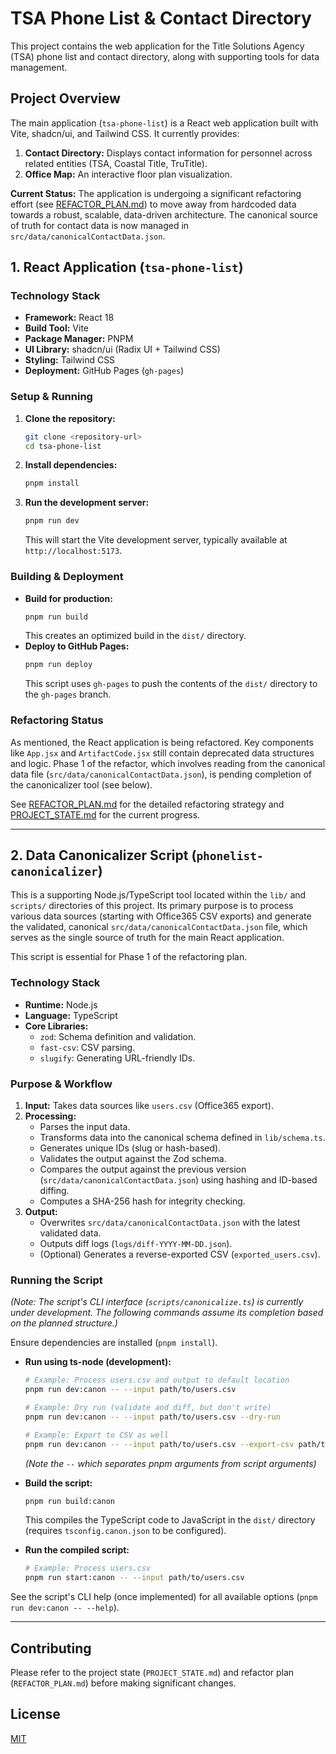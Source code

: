 # TSA Phone List & Contact Directory

This project contains the web application for the Title Solutions Agency (TSA) phone list and contact directory, along with supporting tools for data management.

## Project Overview

The main application (`tsa-phone-list`) is a React web application built with Vite, shadcn/ui, and Tailwind CSS. It currently provides:

1.  **Contact Directory:** Displays contact information for personnel across related entities (TSA, Coastal Title, TruTitle).
2.  **Office Map:** An interactive floor plan visualization.

**Current Status:** The application is undergoing a significant refactoring effort (see [REFACTOR_PLAN.md](REFACTOR_PLAN.md)) to move away from hardcoded data towards a robust, scalable, data-driven architecture. The canonical source of truth for contact data is now managed in `src/data/canonicalContactData.json`.

## 1. React Application (`tsa-phone-list`)

### Technology Stack

*   **Framework:** React 18
*   **Build Tool:** Vite
*   **Package Manager:** PNPM
*   **UI Library:** shadcn/ui (Radix UI + Tailwind CSS)
*   **Styling:** Tailwind CSS
*   **Deployment:** GitHub Pages (`gh-pages`)

### Setup & Running

1.  **Clone the repository:**
    ```bash
    git clone <repository-url>
    cd tsa-phone-list
    ```
2.  **Install dependencies:**
    ```bash
    pnpm install
    ```
3.  **Run the development server:**
    ```bash
    pnpm run dev
    ```
    This will start the Vite development server, typically available at `http://localhost:5173`.

### Building & Deployment

*   **Build for production:**
    ```bash
    pnpm run build
    ```
    This creates an optimized build in the `dist/` directory.
*   **Deploy to GitHub Pages:**
    ```bash
    pnpm run deploy
    ```
    This script uses `gh-pages` to push the contents of the `dist/` directory to the `gh-pages` branch.

### Refactoring Status

As mentioned, the React application is being refactored. Key components like `App.jsx` and `ArtifactCode.jsx` still contain deprecated data structures and logic. Phase 1 of the refactor, which involves reading from the canonical data file (`src/data/canonicalContactData.json`), is pending completion of the canonicalizer tool (see below).

See [REFACTOR_PLAN.md](REFACTOR_PLAN.md) for the detailed refactoring strategy and [PROJECT_STATE.md](PROJECT_STATE.md) for the current progress.

---

## 2. Data Canonicalizer Script (`phonelist-canonicalizer`)

This is a supporting Node.js/TypeScript tool located within the `lib/` and `scripts/` directories of this project. Its primary purpose is to process various data sources (starting with Office365 CSV exports) and generate the validated, canonical `src/data/canonicalContactData.json` file, which serves as the single source of truth for the main React application.

This script is essential for Phase 1 of the refactoring plan.

### Technology Stack

*   **Runtime:** Node.js
*   **Language:** TypeScript
*   **Core Libraries:**
    *   `zod`: Schema definition and validation.
    *   `fast-csv`: CSV parsing.
    *   `slugify`: Generating URL-friendly IDs.

### Purpose & Workflow

1.  **Input:** Takes data sources like `users.csv` (Office365 export).
2.  **Processing:**
    *   Parses the input data.
    *   Transforms data into the canonical schema defined in `lib/schema.ts`.
    *   Generates unique IDs (slug or hash-based).
    *   Validates the output against the Zod schema.
    *   Compares the output against the previous version (`src/data/canonicalContactData.json`) using hashing and ID-based diffing.
    *   Computes a SHA-256 hash for integrity checking.
3.  **Output:**
    *   Overwrites `src/data/canonicalContactData.json` with the latest validated data.
    *   Outputs diff logs (`logs/diff-YYYY-MM-DD.json`).
    *   (Optional) Generates a reverse-exported CSV (`exported_users.csv`).

### Running the Script

*(Note: The script's CLI interface (`scripts/canonicalize.ts`) is currently under development. The following commands assume its completion based on the planned structure.)*

Ensure dependencies are installed (`pnpm install`).

*   **Run using ts-node (development):**
    ```bash
    # Example: Process users.csv and output to default location
    pnpm run dev:canon -- --input path/to/users.csv

    # Example: Dry run (validate and diff, but don't write)
    pnpm run dev:canon -- --input path/to/users.csv --dry-run

    # Example: Export to CSV as well
    pnpm run dev:canon -- --input path/to/users.csv --export-csv path/to/exported_users.csv
    ```
    *(Note the `--` which separates pnpm arguments from script arguments)*

*   **Build the script:**
    ```bash
    pnpm run build:canon
    ```
    This compiles the TypeScript code to JavaScript in the `dist/` directory (requires `tsconfig.canon.json` to be configured).

*   **Run the compiled script:**
    ```bash
    # Example: Process users.csv
    pnpm run start:canon -- --input path/to/users.csv
    ```

See the script's CLI help (once implemented) for all available options (`pnpm run dev:canon -- --help`).

---

## Contributing

Please refer to the project state (`PROJECT_STATE.md`) and refactor plan (`REFACTOR_PLAN.md`) before making significant changes.

## License

[MIT](LICENSE)
